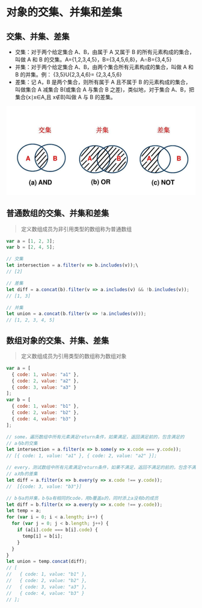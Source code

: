 # 对象的交集、并集和差集

## 交集、并集、差集

- 交集：对于两个给定集合 A、B，由属于 A 又属于 B 的所有元素构成的集合，叫做 A 和 B 的交集。A={1,2,3,4,5}，B={3,4,5,6,8}，A∩B={3,4,5}
- 并集：对于两个给定集合 A、B，由两个集合所有元素构成的集合，叫做 A 和 B 的并集。例： {3,5}U{2,3,4,6}= {2,3,4,5,6}
- 差集：记 A，B 是两个集合，则所有属于 A 且不属于 B 的元素构成的集合，叫做集合 A 减集合 B(或集合 A 与集合 B 之差)，类似地，对于集合 A、B，把集合{x∣x∈A,且 x∉B}叫做 A 与 B 的差集。

![](../screenshot/jihe.jpg)

## 普通数组的交集、并集和差集

> 定义数组成员为非引用类型的数组称为普通数组

```js
var a = [1, 2, 3];
var b = [2, 4, 5];
```

```js
// 交集
let intersection = a.filter(v => b.includes(v));\
// [2]
```

```js
// 差集
let diff = a.concat(b).filter(v => a.includes(v) && !b.includes(v));
// [1, 3]
```

```js
// 并集
let union = a.concat(b.filter(v => !a.includes(v)));
// [1, 2, 3, 4, 5]
```

## 数组对象的交集、并集、差集

> 定义数组成员为引用类型的数组称为数组对象

```js
var a = [
  { code: 1, value: "a1" },
  { code: 2, value: "a2" },
  { code: 3, value: "a3" }
];
var b = [
  { code: 1, value: "b1" },
  { code: 2, value: "b2" },
  { code: 4, value: "b3" }
];
```

```js
// some，遍历数组中所有元素满足return条件，如果满足，返回满足前的，包含满足的
// a与b的交集
let intersection = a.filter(x => b.some(y => x.code === y.code));
// [{ code: 1, value: "a1" }, { code: 2, value: "a2" }];
```

```js
// every，测试数组中所有元素满足return条件，如果不满足，返回不满足的前的，包含不满足的
// a对b的差集
let diff = a.filter(x => b.every(y => x.code !== y.code));
//  [{code: 3, value: "b3"}]
```

```js
// b与a的并集，b与a有相同的code，用b覆盖a的，同时添上a没有b的成员
let diff = b.filter(x => a.every(y => x.code !== y.code));
let temp = a;
for (var i = 0; i < a.length; i++) {
  for (var j = 0; j < b.length; j++) {
    if (a[i].code === b[i].code) {
      temp[i] = b[i];
    }
  }
}
let union = temp.concat(diff);
// [
//   { code: 1, value: "b1" },
//   { code: 2, value: "b2" },
//   { code: 3, value: "a3" },
//   { code: 4, value: "b3" }
// ];
```
